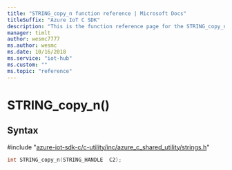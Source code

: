 ```yaml
---                             
title: "STRING_copy_n function reference | Microsoft Docs" 
titleSuffix: "Azure IoT C SDK"            
description: "This is the function reference page for the STRING_copy_n() function in the Azure IoT C SDK. This SDK is used with Azure IoT Hub and Azure IoT Hub Device Provisioning Service"            
manager: timlt                 
author: wesmc7777              
ms.author: wesmc               
ms.date: 10/16/2018                    
ms.service: "iot-hub"             
ms.custom: ""                
ms.topic: "reference"        
---                            
```


# STRING_copy_n()

## Syntax

\#include "[azure-iot-sdk-c/c-utility/inc/azure_c_shared_utility/strings.h](../strings-h.md)"  
```C
int STRING_copy_n(STRING_HANDLE  C2);
```

